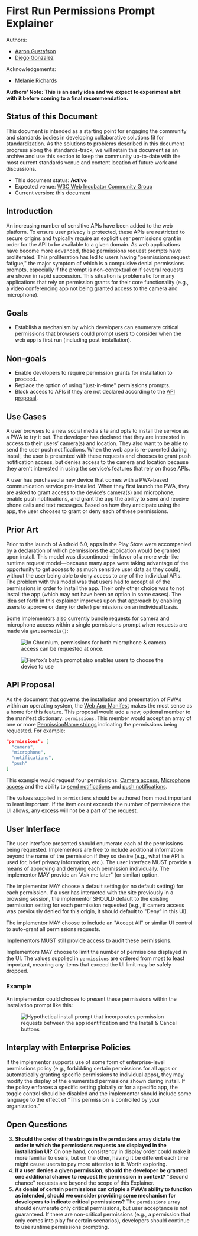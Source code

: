 # First Run Permissions Prompt Explainer

Authors:

* [Aaron Gustafson](https://github.com/aarongustafson)
* [Diego Gonzalez](https://github.com/diekus)

Acknowledgements:

* [Melanie Richards](https://github.com/melanierichards)

**Authors’ Note: This is an early idea and we expect to experiment a bit with it before coming to a final recommendation.**

## Status of this Document

This document is intended as a starting point for engaging the community and standards bodies in developing collaborative solutions fit for standardization. As the solutions to problems described in this document progress along the standards-track, we will retain this document as an archive and use this section to keep the community up-to-date with the most current standards venue and content location of future work and discussions.

* This document status: **Active**
* Expected venue: [W3C Web Incubator Community Group](https://wicg.io/) 
* Current version: this document

## Introduction

An increasing number of sensitive APIs have been added to the web platform. To ensure user privacy is protected, these APIs are restricted to secure origins and typically require an explicit user permissions grant in order for the API to be available to a given domain. As web applications have become more advanced, these permissions request prompts have proliferated. This proliferation has led to users having "permissions request fatigue," the major symptom of which is a compulsive denial permissions prompts, especially if the prompt is non-contextual or if several requests are shown in rapid succession. This situation is problematic for many applications that rely on permission grants for their core functionality (e.g., a video conferencing app not being granted access to the camera and microphone).

## Goals

* Establish a mechanism by which developers can enumerate critical permissions that browsers could prompt users to consider when the web app is first run (including post-installation).

## Non-goals

* Enable developers to require permission grants for installation to proceed.
* Replace the option of using "just-in-time" permissions prompts.
* Block access to APIs if they are not declared according to the [API proposal](#api-proposal).

## Use Cases

A user browses to a new social media site and opts to install the service as a PWA to try it out. The developer has declared that they are interested in access to their users’ camera(s) and location. They also want to be able to send the user push notifications. When the web app is re-parented during install, the user is presented with these requests and chooses to grant push notification access, but denies access to the camera and location because they aren’t interested in using the service’s features that rely on those APIs.

A user has purchased a new device that comes with a PWA-based communication service pre-installed. When they first launch the PWA, they are asked to grant access to the device’s camera(s) and microphone, enable push notifications, and grant the app the ability to send and receive phone calls and text messages. Based on how they anticipate using the app, the user chooses to grant or deny each of these permissions.

## Prior Art

Prior to the launch of Android 6.0, apps in the Play Store were accompanied by a declaration of which permissions the application would be granted upon install. This model was discontinued—in favor of a more web-like runtime request model—because many apps were taking advantage of the opportunity to get access to as much sensitive user data as they could, without the user being able to deny access to any of the individual APIs. The problem with this model was that users had to accept all of the permissions in order to install the app. Their only other choice was to not install the app (which may not have been an option in some cases). The idea set forth in this explainer improves upon that approach by enabling users to approve or deny (or defer) permissions on an individual basis.

Some Implementors also currently bundle requests for camera and microphone access within a single permissions prompt when requests are made via `getUserMedia()`:

<figure id="chromium-batch">

![In Chromium, permissions for both microphone & camera access can be requested at once.](2.png)

</figure>

<figure id="firefox-batch">

![Firefox’s batch prompt also enables users to choose the device to use](3.png)

</figure>

## API Proposal

As the document that governs the installation and presentation of PWAs within an operating system, the [Web App Manifest](https://w3c.github.io/manifest/) makes the most sense as a home for this feature. This proposal would add a new, optional member to the manifest dictionary: `permissions`. This member would accept an array of one or more [PermissionName strings](https://w3c.github.io/permissions/#enumdef-permissionname) indicating the permissions being requested. For example:

```json
"permissions": [
  "camera",
  "microphone",
  "notifications",
  "push"
]
```

This example would request four permissions: [Camera access](https://w3c.github.io/permissions/#dom-permissionname-camera), [Microphone access](https://w3c.github.io/permissions/#dom-permissionname-camera) and the ability to [send notifications](https://w3c.github.io/permissions/#dom-permissionname-notifications) and [push notifications](https://w3c.github.io/permissions/#dom-permissionname-push).

The values supplied in `permissions` should be authored from most important to least important. If the item count exceeds the number of permissions the UI allows, any excess will not be a part of the request.

## User Interface

The user interface presented should enumerate each of the permissions being requested. Implementors are free to include additional information beyond the name of the permission if they so desire (e.g., what the API is used for, brief privacy information, etc.). The user interface MUST provide a means of approving and denying each permission individually. The implementor MAY provide an "Ask me later" (or similar) option.

The implementor MAY choose a default setting (or no default setting) for each permission. If a user has interacted with the site previously in a browsing session, the implementor SHOULD default to the existing permission setting for each permission requested (e.g., if camera access was previously denied for this origin, it should default to "Deny" in this UI).

The implementor MAY choose to include an "Accept All" or similar UI control to auto-grant all permissions requests.

Implementors MUST still provide access to audit these permissions.

Implementors MAY choose to limit the number of permissions displayed in the UI. The values supplied in `permissions` are ordered from most to least important, meaning any items that exceed the UI limit may be safely dropped.

### Example

An implementor could choose to present these permissions within the installation prompt like this:

<figure id="hypothetical-prompt">

![Hypothetical install prompt that incorporates permission requests between the app identification and the Install & Cancel buttons](1.png)

</figure>

## Interplay with Enterprise Policies

If the implementor supports use of some form of enterprise-level permissions policy (e.g., forbidding certain permissions for all apps or automatically granting specific permissions to individual apps), they may modify the display of the enumerated permissions shown during install. If the policy enforces a specific setting globally or for a specific app, the toggle control should be disabled and the implementor should include some language to the effect of "This permission is controlled by your organization."

## Open Questions

3. **Should the order of the strings in the `permissions` array dictate the order in which the permissions requests are displayed in the installation UI?** On one hand, consistency in display order could make it more familiar to users, but on the other, having it be different each time might cause users to pay more attention to it. Worth exploring.
4. **If a user denies a given permission, should the developer be granted one additional chance to request the permission in context?**  "Second chance" requests are beyond the scope of this Explainer.
5. **As denial of certain permissions can cripple a PWA’s ability to function as intended, should we consider providing some mechanism for developers to indicate critical permissions?** The `permissions` array should enumerate only critical permissions, but user acceptance is not guaranteed. If there are non-critical permissions (e.g., a permission that only comes into play for certain scenarios), developers should continue to use runtime permissions prompting.
